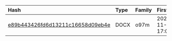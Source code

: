 |Hash|Type|Family|First_Seen|Name|
|:--|:--|:--|:--|:--|
|[e89b443426fd6d13211c16658d09eb4e](https://www.virustotal.com/gui/file/e89b443426fd6d13211c16658d09eb4e)|DOCX|o97m|2021-11-01 17:00:32|/home/farm/anteroom/998/0f4/9980f497467efb46f4136c87f06c4df22f1ce180acfd9ceb63ba3ec8858abcd0|
